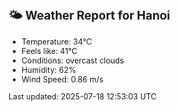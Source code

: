 <!-- WEATHER-START -->
## 🌤 Weather Report for Hanoi

- Temperature: 34°C
- Feels like: 41°C
- Conditions: overcast clouds
- Humidity: 62%
- Wind Speed: 0.86 m/s

Last updated: 2025-07-18 12:53:03 UTC
<!-- WEATHER-END -->
